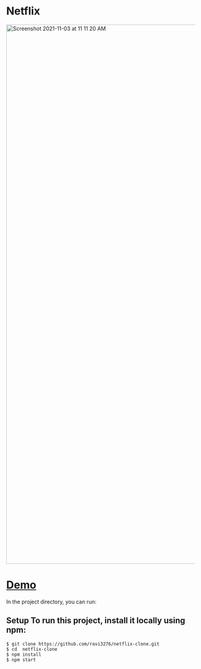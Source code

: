 # Netflix

<img width="1433" alt="Screenshot 2021-11-03 at 11 11 20 AM" src="https://user-images.githubusercontent.com/61781358/140014459-ec9fbaa7-443d-4d7e-9ae1-2cbb60f0dda1.png">

# [Demo](https://netflix-build-cl.web.app/)

In the project directory,
you can run:
## Setup To run this project, install it locally using npm:
``` 
$ git clone https://github.com/ravi3276/netflix-clone.git
$ cd  netflix-clone
$ npm install 
$ npm start 
```
